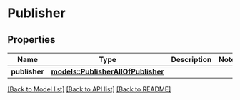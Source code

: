 # Publisher

## Properties

Name | Type | Description | Notes
------------ | ------------- | ------------- | -------------
**publisher** | [**models::PublisherAllOfPublisher**](Publisher_allOf_publisher.md) |  | 

[[Back to Model list]](../README.md#documentation-for-models) [[Back to API list]](../README.md#documentation-for-api-endpoints) [[Back to README]](../README.md)


